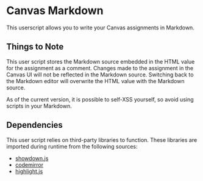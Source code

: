 # Canvas Markdown

This userscript allows you to write your Canvas assignments in Markdown.

## Things to Note

This user script stores the Markdown source embedded in the HTML value for the assignment as a comment.
Changes made to the assignment in the Canvas UI will not be reflected in the Markdown source.
Switching back to the Markdown editor will overwrite the HTML value with the Markdown source.

As of the current version, it is possible to self-XSS yourself, so avoid using scripts in your Markdown.

## Dependencies

This user script relies on third-party libraries to function. These libraries are imported during runtime from the following sources:

- [showdown.js](https://cdn.jsdelivr.net/npm/showdown@2.1.0/dist/showdown.min.js)
- [codemirror](https://cdn.jsdelivr.net/gh/theusaf/canvas-markdown/lib/codemirror/codemirror.js)
- [highlight.js](https://cdn.jsdelivr.net/gh/theusaf/canvas-markdown/lib/highlight/es/highlight.js)
